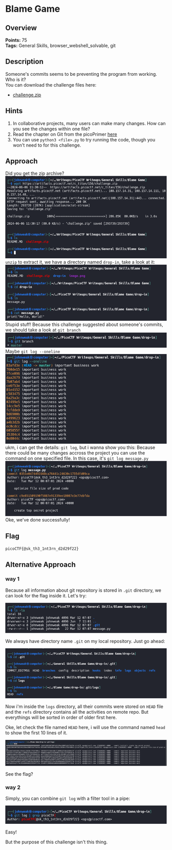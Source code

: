 # Blame Game

## Overview

**Points:** 75\
**Tags:** General Skills, browser_webshell_solvable, git

## Description

Someone's commits seems to be preventing the program from working. Who is it?\
You can download the challenge files here:
- [challenge.zip](./challenge.zip)

## Hints

1. In collaborative projects, many users can make many changes. How can you see the changes within one file?
2. Read the chapter on Git from the picoPrimer [here](https://primer.picoctf.org/#_git_version_control)
3. You can use `python3 <file>.py` to try running the code, though you won't need to for this challenge.

## Approach

Did you get the zip archive?
![alt text](image.png)
`unzip` to extract it, we have a directory named `drop-in`, take a look at it:
![alt text](image-1.png)
Stupid stuff!
Because this challenge suggested about someone's commits, we should take a look at `git branch`
![alt text](image-2.png)
Maybe `git log --oneline`
![alt text](image-3.png)
ukm, i can get the details: `git log`, but i wanna show you this:
Because there could be many changes accross the project you can use the command on one specified file. In this case, it's `git log message.py`
![alt text](image-4.png)
Oke, we've done successfully!

## Flag

`picoCTF{@sk_th3_1nt3rn_d2d29f22}`

## Alternative Approach

### way 1
Because all information about git repository is stored in `.git` directory, we can look for the flag inside it. Let's try:

![alt text](image-5.png)

We always have directory name `.git` on my local repository. Just go ahead:

![alt text](image-6.png)

Now i'm inside the `logs` directory, all their commits were stored on `HEAD` file and the `refs` directory contains all the activities on remote repo. But everythings will be sorted in order of older first here.

Oke, let check the file named `HEAD` here, i will use the command named `head` to show the first 10 lines of it.

![alt text](image-7.png)

See the flag? 

### way 2
Simply, you can combine `git log` with a filter tool in a pipe:

![alt text](image-8.png)

Easy! 

But the purpose of this challenge isn't this thing.
